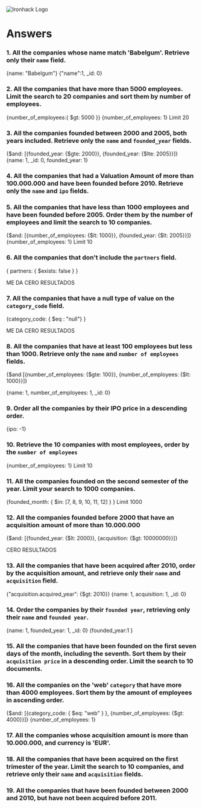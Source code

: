 ![Ironhack Logo](https://i.imgur.com/1QgrNNw.png)

# Answers

### 1. All the companies whose name match 'Babelgum'. Retrieve only their `name` field.
{name: "Babelgum"}
{"name":1, _id: 0}



### 2. All the companies that have more than 5000 employees. Limit the search to 20 companies and sort them by **number of employees**.

{number_of_employees:{ $gt: 5000 }}
{number_of_employees: 1}
Limit 20

### 3. All the companies founded between 2000 and 2005, both years included. Retrieve only the `name` and `founded_year` fields.

{$and: [{founded_year: {$gte: 2000}}, {founded_year: {$lte: 2005}}]}
{name: 1, _id: 0, founded_year: 1}


### 4. All the companies that had a Valuation Amount of more than 100.000.000 and have been founded before 2010. Retrieve only the `name` and `ipo` fields.

<!-- Your Code Goes Here -->

### 5. All the companies that have less than 1000 employees and have been founded before 2005. Order them by the number of employees and limit the search to 10 companies.

{$and: [{number_of_employees: {$lt: 1000}}, {founded_year: {$lt: 2005}}]}
{number_of_employees: 1}
Limit 10

### 6. All the companies that don't include the `partners` field.

{ partners: { $exists: false } }

ME DA CERO RESULTADOS

### 7. All the companies that have a null type of value on the `category_code` field.
{category_code: { $eq : "null"} } 

ME DA CERO RESULTADOS

### 8. All the companies that have at least 100 employees but less than 1000. Retrieve only the `name` and `number of employees` fields.

{$and [{number_of_employees: {$gte: 100}}, {number_of_employees: {$lt: 1000}}]}

{name: 1, number_of_employees: 1, _id: 0}

### 9. Order all the companies by their IPO price in a descending order.

{ipo: -1}

### 10. Retrieve the 10 companies with most employees, order by the `number of employees`

{number_of_employees: 1}
Limit 10

### 11. All the companies founded on the second semester of the year. Limit your search to 1000 companies.

{founded_month: { $in: [7, 8, 9, 10, 11, 12] } }
Limit 1000

### 12. All the companies founded before 2000 that have an acquisition amount of more than 10.000.000

{$and: [{founded_year: {$lt: 2000}}, {acquisition: {$gt: 10000000}}]}

CERO RESULTADOS

### 13. All the companies that have been acquired after 2010, order by the acquisition amount, and retrieve only their `name` and `acquisition` field.

{"acquisition.acquired_year": {$gt: 2010}}
{name: 1, acquisition: 1, _id: 0}

### 14. Order the companies by their `founded year`, retrieving only their `name` and `founded year`.

{name: 1, founded_year: 1, _id: 0}
{founded_year:1 }

### 15. All the companies that have been founded on the first seven days of the month, including the seventh. Sort them by their `acquisition price` in a descending order. Limit the search to 10 documents.

<!-- Your Code Goes Here -->

### 16. All the companies on the 'web' `category` that have more than 4000 employees. Sort them by the amount of employees in ascending order.

{$and: [{category_code: { $eq: "web" } }, {number_of_employees: {$gt: 4000}}]}
{number_of_employees: 1}

### 17. All the companies whose acquisition amount is more than 10.000.000, and currency is 'EUR'.

<!-- Your Code Goes Here -->

### 18. All the companies that have been acquired on the first trimester of the year. Limit the search to 10 companies, and retrieve only their `name` and `acquisition` fields.

<!-- Your Code Goes Here -->

### 19. All the companies that have been founded between 2000 and 2010, but have not been acquired before 2011.

<!-- Your Code Goes Here -->
